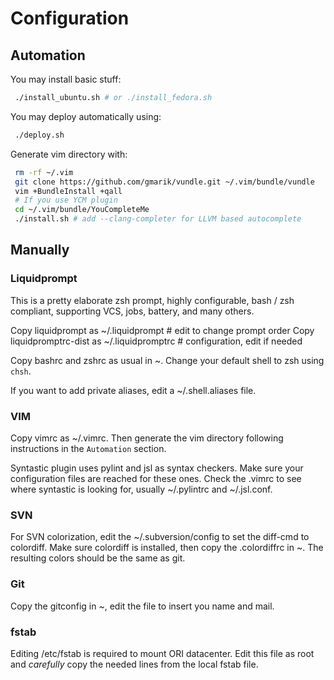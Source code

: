 Configuration
=============

Automation
----------

You may install basic stuff:
```bash
 ./install_ubuntu.sh # or ./install_fedora.sh
```

You may deploy automatically using:
```bash
 ./deploy.sh
```

Generate vim directory with:
```bash
 rm -rf ~/.vim
 git clone https://github.com/gmarik/vundle.git ~/.vim/bundle/vundle
 vim +BundleInstall +qall
 # If you use YCM plugin
 cd ~/.vim/bundle/YouCompleteMe
 ./install.sh # add --clang-completer for LLVM based autocomplete
```

Manually
--------

### Liquidprompt

This is a pretty elaborate zsh prompt, highly configurable, bash / zsh
compliant, supporting VCS, jobs, battery, and many others.

Copy liquidprompt as \~/.liquidprompt \# edit to change prompt order
Copy liquidpromptrc-dist as \~/.liquidpromptrc \# configuration, edit if
needed

Copy bashrc and zshrc as usual in \~. Change your default shell to zsh
using `chsh`.

If you want to add private aliases, edit a \~/.shell.aliases file.

### VIM

Copy vimrc as \~/.vimrc. Then generate the vim directory following
instructions in the `Automation` section.

Syntastic plugin uses pylint and jsl as syntax checkers. Make sure your
configuration files are reached for these ones. Check the .vimrc to see
where syntastic is looking for, usually \~/.pylintrc and \~/.jsl.conf.

### SVN

For SVN colorization, edit the \~/.subversion/config to set the diff-cmd
to colordiff. Make sure colordiff is installed, then copy the
.colordiffrc in \~. The resulting colors should be the same as git.

### Git

Copy the gitconfig in \~, edit the file to insert you name and mail.

### fstab

Editing /etc/fstab is required to mount ORI datacenter. Edit this file
as root and *carefully* copy the needed lines from the local fstab file.
